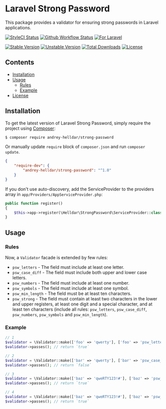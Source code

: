 # Laravel Strong Password

This package provides a validator for ensuring strong passwords in Laravel applications.

[![StyleCI Status][badge_styleci]][link_styleci]
[![Github Workflow Status][badge_build]][link_build]
[![For Laravel][badge_laravel]][link_packagist]

[![Stable Version][badge_stable]][link_packagist]
[![Unstable Version][badge_unstable]][link_packagist]
[![Total Downloads][badge_downloads]][link_packagist]
[![License][badge_license]][link_license]


## Contents

* [Installation](#installation)
* [Usage](#usage)
    * [Rules](#rules)
    * [Example](#example)
* [License](#license)


## Installation

To get the latest version of Laravel Strong Password, simply require the project using [Composer](https://getcomposer.org):

```bash
$ composer require andrey-helldar/strong-password
```

Or manually update `require` block of `composer.json` and run `composer update`.

```json
{
    "require-dev": {
        "andrey-helldar/strong-password": "^1.0"
    }
}
```

If you don't use auto-discovery, add the ServiceProvider to the providers array in `app/Providers/AppServiceProvider.php`:

```php
public function register()
{
    $this->app->register(\Helldar\StrongPassword\ServiceProvider::class);
}
```


## Usage

### Rules

Now, a `Validator` facade is extended by few rules:

 * `psw_letters` - The field must include at least one letter.
 * `psw_case_diff` - The field must include both upper and lower case letters.
 * `psw_numbers` - The field must include at least one number.
 * `psw_symbols` - The field must include at least one symbol.
 * `psw_min_length` - The field must be at least ten characters.
 * `psw_strong` - The field must contain at least two characters in the lower and upper registers, at least one digit and a special character, and at least ten characters (include  all rules: `psw_letters`, `psw_case_diff`, `psw_numbers`, `psw_symbols` and `psw_min_length`).


### Example

```php
// 1
$validator = \Validator::make(['foo' => 'qwerty'], ['foo' => 'psw_letters']);
$validator->passes(); // return `true`

// 2
$validator = \Validator::make(['bar' => 'qwerty'], ['bar' => 'psw_case_diff']);
$validator->passes(); // return `false`

// 3
$validator = \Validator::make(['baz' => 'qweRTY123!#'], ['baz' => 'psw_strong']);
$validator->passes(); // return `true`

// 4
$validator = \Validator::make(['baz' => 'qweRTY123!#'], ['baz' => 'psw_letters|psw_min_length']);
$validator->passes(); // return `true`
```


[badge_styleci]:    https://styleci.io/repos/130698068/shield
[badge_build]:      https://img.shields.io/github/workflow/status/andrey-helldar/strong-password/phpunit?style=flat-square
[badge_laravel]:    https://img.shields.io/badge/Laravel-5.5.x%20%7C%206.x%20%7C%207.x%20%7C%208.x-orange.svg?style=flat-square
[badge_stable]:     https://img.shields.io/github/v/release/andrey-helldar/strong-password?label=stable&style=flat-square
[badge_unstable]:   https://img.shields.io/badge/unstable-dev--master-orange?style=flat-square
[badge_downloads]:  https://img.shields.io/packagist/dt/andrey-helldar/strong-password.svg?style=flat-square
[badge_license]:    https://img.shields.io/packagist/l/andrey-helldar/strong-password.svg?style=flat-square

[link_styleci]:     https://github.styleci.io/repos/184076269
[link_build]:       https://github.com/andrey-helldar/strong-password/actions
[link_packagist]:   https://packagist.org/packages/andrey-helldar/strong-password
[link_license]:     LICENSE
